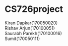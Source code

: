 # CS726project
Kiran Dapkar(170050020) <br/>
Rishav Arjun(170100051) <br/>
Saurabh Parekh(170100016) <br/>
Sumit(170050111) <br/>
